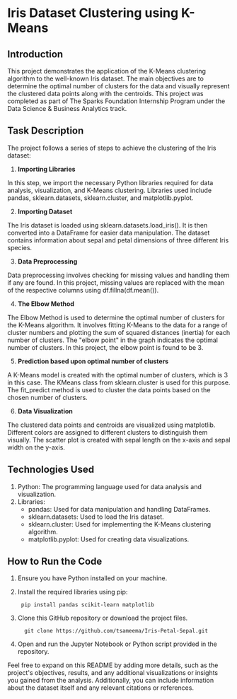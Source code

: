 # Iris Dataset Clustering using K-Means
## Introduction
This project demonstrates the application of the K-Means clustering algorithm to the well-known Iris dataset. The main objectives are to determine the optimal number of clusters for the data and visually represent the clustered data points along with the centroids. This project was completed as part of The Sparks Foundation Internship Program under the Data Science & Business Analytics track.

## Task Description
The project follows a series of steps to achieve the clustering of the Iris dataset:

1. **Importing Libraries**
   
In this step, we import the necessary Python libraries required for data analysis, visualization, and K-Means clustering. Libraries used include pandas, sklearn.datasets, sklearn.cluster, and matplotlib.pyplot.

2. **Importing Dataset**

The Iris dataset is loaded using sklearn.datasets.load_iris(). It is then converted into a DataFrame for easier data manipulation. The dataset contains information about sepal and petal dimensions of three different Iris species.

3. **Data Preprocessing**

Data preprocessing involves checking for missing values and handling them if any are found. In this project, missing values are replaced with the mean of the respective columns using df.fillna(df.mean()).

4. **The Elbow Method**

The Elbow Method is used to determine the optimal number of clusters for the K-Means algorithm. It involves fitting K-Means to the data for a range of cluster numbers and plotting the sum of squared distances (inertia) for each number of clusters. The "elbow point" in the graph indicates the optimal number of clusters. In this project, the elbow point is found to be 3.

5. **Prediction based upon optimal number of clusters**

A K-Means model is created with the optimal number of clusters, which is 3 in this case. The KMeans class from sklearn.cluster is used for this purpose. The fit_predict method is used to cluster the data points based on the chosen number of clusters.

6. **Data Visualization**

The clustered data points and centroids are visualized using matplotlib. Different colors are assigned to different clusters to distinguish them visually. The scatter plot is created with sepal length on the x-axis and sepal width on the y-axis.

## Technologies Used
1. Python: The programming language used for data analysis and visualization.
2. Libraries:
    - pandas: Used for data manipulation and handling DataFrames.
    - sklearn.datasets: Used to load the Iris dataset.
    - sklearn.cluster: Used for implementing the K-Means clustering algorithm.
    - matplotlib.pyplot: Used for creating data visualizations.
## How to Run the Code
1. Ensure you have Python installed on your machine.
2. Install the required libraries using pip:

        pip install pandas scikit-learn matplotlib
3. Clone this GitHub repository or download the project files.
   
         git clone https://github.com/tsameema/Iris-Petal-Sepal.git
4. Open and run the Jupyter Notebook or Python script provided in the repository.

Feel free to expand on this README by adding more details, such as the project's objectives, results, and any additional visualizations or insights you gained from the analysis. Additionally, you can include information about the dataset itself and any relevant citations or references.
